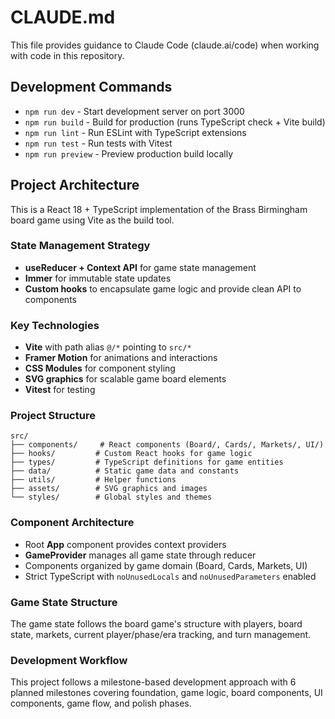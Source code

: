 # CLAUDE.md

This file provides guidance to Claude Code (claude.ai/code) when working with code in this repository.

## Development Commands

- `npm run dev` - Start development server on port 3000
- `npm run build` - Build for production (runs TypeScript check + Vite build)
- `npm run lint` - Run ESLint with TypeScript extensions
- `npm run test` - Run tests with Vitest
- `npm run preview` - Preview production build locally

## Project Architecture

This is a React 18 + TypeScript implementation of the Brass Birmingham board game using Vite as the build tool.

### State Management Strategy
- **useReducer + Context API** for game state management
- **Immer** for immutable state updates
- **Custom hooks** to encapsulate game logic and provide clean API to components

### Key Technologies
- **Vite** with path alias `@/*` pointing to `src/*`
- **Framer Motion** for animations and interactions
- **CSS Modules** for component styling
- **SVG graphics** for scalable game board elements
- **Vitest** for testing

### Project Structure
```
src/
├── components/     # React components (Board/, Cards/, Markets/, UI/)
├── hooks/         # Custom React hooks for game logic
├── types/         # TypeScript definitions for game entities
├── data/          # Static game data and constants
├── utils/         # Helper functions
├── assets/        # SVG graphics and images
└── styles/        # Global styles and themes
```

### Component Architecture
- Root **App** component provides context providers
- **GameProvider** manages all game state through reducer
- Components organized by game domain (Board, Cards, Markets, UI)
- Strict TypeScript with `noUnusedLocals` and `noUnusedParameters` enabled

### Game State Structure
The game state follows the board game's structure with players, board state, markets, current player/phase/era tracking, and turn management.

### Development Workflow
This project follows a milestone-based development approach with 6 planned milestones covering foundation, game logic, board components, UI components, game flow, and polish phases.